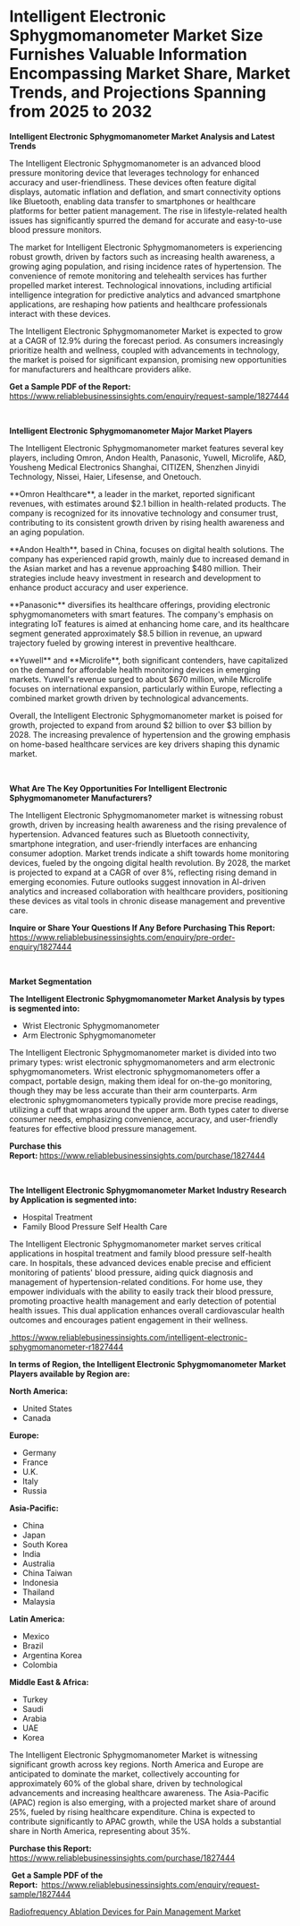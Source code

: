 <p><h1>Intelligent Electronic Sphygmomanometer Market Size Furnishes Valuable Information Encompassing Market Share, Market Trends, and Projections Spanning from 2025 to 2032</h1></p><p><strong>Intelligent Electronic Sphygmomanometer Market Analysis and Latest Trends</strong></p>
<p><p>The Intelligent Electronic Sphygmomanometer is an advanced blood pressure monitoring device that leverages technology for enhanced accuracy and user-friendliness. These devices often feature digital displays, automatic inflation and deflation, and smart connectivity options like Bluetooth, enabling data transfer to smartphones or healthcare platforms for better patient management. The rise in lifestyle-related health issues has significantly spurred the demand for accurate and easy-to-use blood pressure monitors.</p><p>The market for Intelligent Electronic Sphygmomanometers is experiencing robust growth, driven by factors such as increasing health awareness, a growing aging population, and rising incidence rates of hypertension. The convenience of remote monitoring and telehealth services has further propelled market interest. Technological innovations, including artificial intelligence integration for predictive analytics and advanced smartphone applications, are reshaping how patients and healthcare professionals interact with these devices.</p><p>The Intelligent Electronic Sphygmomanometer Market is expected to grow at a CAGR of 12.9% during the forecast period. As consumers increasingly prioritize health and wellness, coupled with advancements in technology, the market is poised for significant expansion, promising new opportunities for manufacturers and healthcare providers alike.</p></p>
<p><strong>Get a Sample PDF of the Report:&nbsp;</strong> <a href="https://www.reliablebusinessinsights.com/enquiry/request-sample/1827444?utm_campaign=2255&utm_medium=2&utm_source=Github&utm_content=ia&utm_term=05032025&utm_id=intelligent-electronic-sphygmomanometer">https://www.reliablebusinessinsights.com/enquiry/request-sample/1827444</a></p>
<p>&nbsp;</p>
<p><strong>Intelligent Electronic Sphygmomanometer Major Market Players</strong></p>
<p><p>The Intelligent Electronic Sphygmomanometer market features several key players, including Omron, Andon Health, Panasonic, Yuwell, Microlife, A&D, Yousheng Medical Electronics Shanghai, CITIZEN, Shenzhen Jinyidi Technology, Nissei, Haier, Lifesense, and Onetouch. </p><p>**Omron Healthcare**, a leader in the market, reported significant revenues, with estimates around $2.1 billion in health-related products. The company is recognized for its innovative technology and consumer trust, contributing to its consistent growth driven by rising health awareness and an aging population.</p><p>**Andon Health**, based in China, focuses on digital health solutions. The company has experienced rapid growth, mainly due to increased demand in the Asian market and has a revenue approaching $480 million. Their strategies include heavy investment in research and development to enhance product accuracy and user experience.</p><p>**Panasonic** diversifies its healthcare offerings, providing electronic sphygmomanometers with smart features. The company's emphasis on integrating IoT features is aimed at enhancing home care, and its healthcare segment generated approximately $8.5 billion in revenue, an upward trajectory fueled by growing interest in preventive healthcare.</p><p>**Yuwell** and **Microlife**, both significant contenders, have capitalized on the demand for affordable health monitoring devices in emerging markets. Yuwell's revenue surged to about $670 million, while Microlife focuses on international expansion, particularly within Europe, reflecting a combined market growth driven by technological advancements.</p><p>Overall, the Intelligent Electronic Sphygmomanometer market is poised for growth, projected to expand from around $2 billion to over $3 billion by 2028. The increasing prevalence of hypertension and the growing emphasis on home-based healthcare services are key drivers shaping this dynamic market.</p></p>
<p>&nbsp;</p>
<p><strong>What Are The Key Opportunities For Intelligent Electronic Sphygmomanometer Manufacturers?</strong></p>
<p><p>The Intelligent Electronic Sphygmomanometer market is witnessing robust growth, driven by increasing health awareness and the rising prevalence of hypertension. Advanced features such as Bluetooth connectivity, smartphone integration, and user-friendly interfaces are enhancing consumer adoption. Market trends indicate a shift towards home monitoring devices, fueled by the ongoing digital health revolution. By 2028, the market is projected to expand at a CAGR of over 8%, reflecting rising demand in emerging economies. Future outlooks suggest innovation in AI-driven analytics and increased collaboration with healthcare providers, positioning these devices as vital tools in chronic disease management and preventive care.</p></p>
<p><strong>Inquire or Share Your Questions If Any Before Purchasing This Report:</strong> <a href="https://www.reliablebusinessinsights.com/enquiry/pre-order-enquiry/1827444?utm_campaign=2255&utm_medium=2&utm_source=Github&utm_content=ia&utm_term=05032025&utm_id=intelligent-electronic-sphygmomanometer">https://www.reliablebusinessinsights.com/enquiry/pre-order-enquiry/1827444</a></p>
<p>&nbsp;</p>
<p><strong>Market Segmentation</strong></p>
<p><strong>The Intelligent Electronic Sphygmomanometer Market Analysis by types is segmented into:</strong></p>
<p><ul><li>Wrist Electronic Sphygmomanometer</li><li>Arm Electronic Sphygmomanometer</li></ul></p>
<p><p>The Intelligent Electronic Sphygmomanometer market is divided into two primary types: wrist electronic sphygmomanometers and arm electronic sphygmomanometers. Wrist electronic sphygmomanometers offer a compact, portable design, making them ideal for on-the-go monitoring, though they may be less accurate than their arm counterparts. Arm electronic sphygmomanometers typically provide more precise readings, utilizing a cuff that wraps around the upper arm. Both types cater to diverse consumer needs, emphasizing convenience, accuracy, and user-friendly features for effective blood pressure management.</p></p>
<p><strong>Purchase this Report:&nbsp;</strong><a href="https://www.reliablebusinessinsights.com/purchase/1827444?utm_campaign=2255&utm_medium=2&utm_source=Github&utm_content=ia&utm_term=05032025&utm_id=intelligent-electronic-sphygmomanometer">https://www.reliablebusinessinsights.com/purchase/1827444</a></p>
<p>&nbsp;</p>
<p><strong>The Intelligent Electronic Sphygmomanometer Market Industry Research by Application is segmented into:</strong></p>
<p><ul><li>Hospital Treatment</li><li>Family Blood Pressure Self Health Care</li></ul></p>
<p><p>The Intelligent Electronic Sphygmomanometer market serves critical applications in hospital treatment and family blood pressure self-health care. In hospitals, these advanced devices enable precise and efficient monitoring of patients' blood pressure, aiding quick diagnosis and management of hypertension-related conditions. For home use, they empower individuals with the ability to easily track their blood pressure, promoting proactive health management and early detection of potential health issues. This dual application enhances overall cardiovascular health outcomes and encourages patient engagement in their wellness.</p></p>
<p><a href="https://www.reliablebusinessinsights.com/intelligent-electronic-sphygmomanometer-r1827444?utm_campaign=2255&utm_medium=2&utm_source=Github&utm_content=ia&utm_term=05032025&utm_id=intelligent-electronic-sphygmomanometer">&nbsp;https://www.reliablebusinessinsights.com/intelligent-electronic-sphygmomanometer-r1827444</a></p>
<p><strong>In terms of Region, the Intelligent Electronic Sphygmomanometer Market Players available by Region are:</strong></p>
<p>
    <p> <strong> North America: </strong>
        <ul>
            <li>United States</li>
            <li>Canada</li>
        </ul>
        </p> 
    <p> <strong> Europe: </strong>
        <ul>
            <li>Germany</li>
            <li>France</li>
            <li>U.K.</li>
            <li>Italy</li>
            <li>Russia</li>
        </ul>
        </p> 
    <p> <strong> Asia-Pacific: </strong>
        <ul>
            <li>China</li>
            <li>Japan</li>
            <li>South Korea</li>
            <li>India</li>
            <li>Australia</li>
            <li>China Taiwan</li>
            <li>Indonesia</li>
            <li>Thailand</li>
            <li>Malaysia</li>
        </ul>
        </p> 
    <p> <strong> Latin America: </strong>
        <ul>
            <li>Mexico</li>
            <li>Brazil</li>
            <li>Argentina Korea</li>
            <li>Colombia</li>
        </ul>
        </p> 
    <p> <strong> Middle East & Africa: </strong>
        <ul>
            <li>Turkey</li>
            <li>Saudi</li>
            <li>Arabia</li>
            <li>UAE</li>
            <li>Korea</li>
        </ul>
    </p>
    </p>
<p><p>The Intelligent Electronic Sphygmomanometer Market is witnessing significant growth across key regions. North America and Europe are anticipated to dominate the market, collectively accounting for approximately 60% of the global share, driven by technological advancements and increasing healthcare awareness. The Asia-Pacific (APAC) region is also emerging, with a projected market share of around 25%, fueled by rising healthcare expenditure. China is expected to contribute significantly to APAC growth, while the USA holds a substantial share in North America, representing about 35%.</p></p>
<p><strong>Purchase this Report: </strong><a href="https://www.reliablebusinessinsights.com/purchase/1827444?utm_campaign=2255&utm_medium=2&utm_source=Github&utm_content=ia&utm_term=05032025&utm_id=intelligent-electronic-sphygmomanometer">https://www.reliablebusinessinsights.com/purchase/1827444</a></p>
<p>&nbsp;<strong>Get a Sample PDF of the Report:&nbsp;&nbsp;</strong><a href="https://www.reliablebusinessinsights.com/enquiry/request-sample/1827444?utm_campaign=2255&utm_medium=2&utm_source=Github&utm_content=ia&utm_term=05032025&utm_id=intelligent-electronic-sphygmomanometer">https://www.reliablebusinessinsights.com/enquiry/request-sample/1827444</a></p>
<p><strong></strong></p>
<p><p><a href="https://github.com/sca704osol/Market-Research-Report-List-1/blob/main/radiofrequency-ablation-devices-for-pain-management-market.md?utm_campaign=2255&utm_medium=2&utm_source=Github&utm_content=ia&utm_term=05032025&utm_id=intelligent-electronic-sphygmomanometer">Radiofrequency Ablation Devices for Pain Management Market</a></p></p>